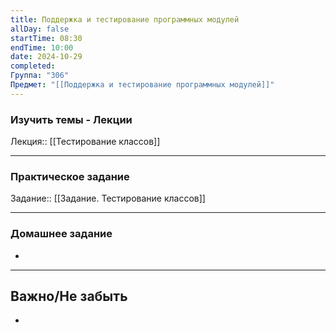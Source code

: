 ```yaml
---
title: Поддержка и тестирование программных модулей
allDay: false
startTime: 08:30
endTime: 10:00
date: 2024-10-29
completed: 
Группа: "306"
Предмет: "[[Поддержка и тестирование программных модулей]]"
---
```

### Изучить темы - Лекции

Лекция:: [[Тестирование классов]]

---
### Практическое задание

Задание:: [[Задание. Тестирование классов]]

---
### Домашнее задание

- 

---
## Важно/Не забыть

- 